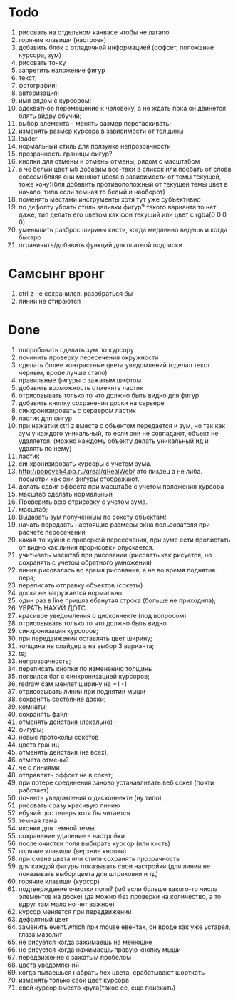# Todo

1.  рисовать на отдельном канвасе чтобы не лагало
2.  горячие клавиши (настроек)
4.  добавить блок с отладочной информацией (оффсет, положение курсора, зум)
5.  рисовать точку
6.  запретить наложение фигур
7.  текст;
8.  фотографии;
9.  авторизация;
10. имя рядом с курсором;
11. адекватное перемещение к человеку, а не ждать пока он двинется блять айдру ебучий;
12. выбор элемента - менять размер перетаскивать;
13. изменять размер курсора в зависимости от толщины
14. loader
15. нормальный стиль для ползунка непрозрачности
16. прозрачность границы фигур?
17. кнопки для отмены и отмены отмены, рядом с масштабом
18. а че белый цвет мб добавим все-таки в список или поебать от слова совсем(бляяя они меняют цвета в зависимости от темы текущей, тоже хочу)(бля добавить противоположный от текущей темы цвет в начало, типа если темная то белый и наоборот)
19. поменять местами инструменты хотя тут уже субъективно
20. по дефолту убрать стиль заливки фигур? такого варианта то нет даже, тип делать его цветом как фон текущий или цвет с rgba(0 0 0 0)
21. уменьшить разброс ширины кисти, когда медленно ведешь и когда быстро
22. ограничить/добавить функций для платной подписки

# Самсынг вронг

1. ctrl z не сохранился. разобраться бы
2. линии не стираются

# Done

1.  попробовать сделать зум по курсору
2.  починить проверку пересечения окружности
3.  сделать более контрастные цвета уведомлений (сделал текст черным, вроде лучше стало)
4.  правильные фигуры с зажатым шифтом
5.  добавить возможность отменять ластик
6.  отрисовывать только то что должно быть видно для фигур
7.  добавить кнопку сохранения доски на сервере
8.  синхронизировать с сервером ластик
9.  ластик для фигур
10. при нажатии ctrl z вместе с объектом передается и зум, но так как зум у каждого уникальный, то если они не совпадают, объект не удаляется. (можно каждому объекту делать уникальный ид и удалять по нему)
11. ластик
12. синхронизировать курсоры с учетом зума.
13. http://popov654.pp.ru/qreal/qRealWeb/ это пиздец а не либа. посмотри как они фигуры отображают.
14. делать сдвиг оффсета при масштабе с учетом положения курсора
15. масштаб сделать нормальный
16. Проверить всю отрисовку с учетом зума.
17. масштаб;
18. Выдавать зум полученным по сокету объектам!
19. начать передавть настоящие размеры окна пользователя при расчете пересечений
20. какая-то хуйня с проверкой пересечения, при зуме ести пролистать от видно как линия прорисовки опускается.
21. учитывать масштаб при рисовании (рисовать как рисуется, но сохранять с учетом обратного умножения)
22. линия рисовалась во время рисования, а не во время поднятия пера;
23. переписать отправку объектов (сокеты)
24. доска не загружается нормально
25. один раз в line пришла ебанутая строка (больше не приходила);
26. УБРАТЬ НАХУЙ ДОТС
27. красивое уведомления о дисконнекте (под вопросом)
28. отрисовывать только то что должно быть видно
29. синхронизация курсоров;
30. при передвижении оставлять цвет ширину;
31. толщина не слайдер а на выбор 3 варианта;
32. ts;
33. непрозрачность;
34. переписать кнопки по изменению толщины
35. появился баг с синхронизацией курсоров;
36. redraw сам меняет ширину на +1 -1
37. отрисовывать линии при поднятии мыши
38. сохранять состояние доски;
39. комнаты;
40. сохранять файл;
41. отменять действия (локально) ;
42. фигуры;
43. новые протоколы сокетов
44. цвета границ
45. отменять действия (на всех);
46. отмета отмены?
47. че с линиями
48. отправлять оффсет не в сокет;
49. при потере соединения заново устанавливать веб сокет (почти работает)
50. починть уведомления о дисконнекте (ну типо)
51. рисовать сразу красивую линию
52. ебучий цсс теперь хотя бы читается
53. темная тема
54. иконки для темной темы
55. сохранение удаление в настройки
56. после очистки поля выбирать курсор (или кисть)
57. горячие клавиши (верхние кнопки)
58. при смене цвета или стиля сохранять прозрачность
59. для каждой фигуры показывать свои настройки (для линии не показывать выбор цвета для штриховки и тд)
60. горячие клавиши (курсор)
61. подтверждение очистки поля? (мб если больше какого-то числа элементов на доске) (да можно без проверки на количество, а то вдруг там мало но чет важное)
62. курсор меняется при передвижении
63. дефолтный цвет
64. заменить event.which при mouse евентах, он вроде как уже устарел, глаза мазолит
65. не рисуется когда зажимаешь на менюшке
66. не рисуется когда нажимаешь правую кнопку мыши
67. передвижение с зажатым пробелом
68. цвета уведомлений
69. когда пытаешься набрать hex цвета, срабатывают шорткаты
70. изменять только свой цвет курсора
71. свой курсор вместо круга(такое се, еще поискать)

